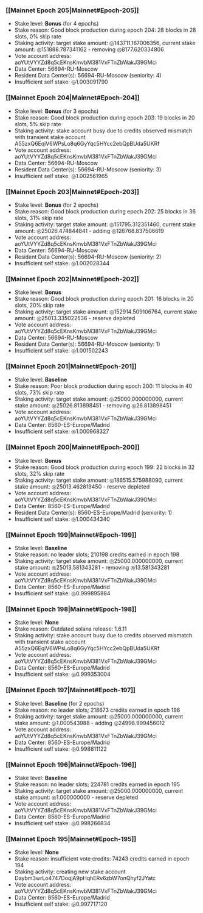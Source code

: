 ### [[Mainnet Epoch 205|Mainnet#Epoch-205]]
* Stake level: **Bonus** (for 4 epochs)
* Stake reason: Good block production during epoch 204: 28 blocks in 28 slots, 0% skip rate
* Staking activity: target stake amount: ◎143711.167006356, current stake amount: ◎151888.787341162 - removing ◎8177.620334806
* Vote account address: aoYUtVYYZd8q5cEKnsKmvbM381VxFTnZbWakJ39GMci
* Data Center: 56694-RU-Moscow
* Resident Data Center(s): 56694-RU-Moscow (seniority: 4)
* Insufficient self stake: ◎1.003091790
### [[Mainnet Epoch 204|Mainnet#Epoch-204]]
* Stake level: **Bonus** (for 3 epochs)
* Stake reason: Good block production during epoch 203: 19 blocks in 20 slots, 5% skip rate
* Staking activity: stake account busy due to credits observed mismatch with transient stake account A55zxQ6EqiV6WPsLo8q6GyYqc5HYcc2ebQpBUda5UKRf
* Vote account address: aoYUtVYYZd8q5cEKnsKmvbM381VxFTnZbWakJ39GMci
* Data Center: 56694-RU-Moscow
* Resident Data Center(s): 56694-RU-Moscow (seniority: 3)
* Insufficient self stake: ◎1.002561965
### [[Mainnet Epoch 203|Mainnet#Epoch-203]]
* Stake level: **Bonus** (for 2 epochs)
* Stake reason: Good block production during epoch 202: 25 blocks in 36 slots, 31% skip rate
* Staking activity: target stake amount: ◎151795.312351460, current stake amount: ◎25026.474844841 - adding ◎126768.837506619
* Vote account address: aoYUtVYYZd8q5cEKnsKmvbM381VxFTnZbWakJ39GMci
* Data Center: 56694-RU-Moscow
* Resident Data Center(s): 56694-RU-Moscow (seniority: 2)
* Insufficient self stake: ◎1.002028344
### [[Mainnet Epoch 202|Mainnet#Epoch-202]]
* Stake level: **Bonus**
* Stake reason: Good block production during epoch 201: 16 blocks in 20 slots, 20% skip rate
* Staking activity: target stake amount: ◎152914.509106764, current stake amount: ◎25013.335022536 - reserve depleted
* Vote account address: aoYUtVYYZd8q5cEKnsKmvbM381VxFTnZbWakJ39GMci
* Data Center: 56694-RU-Moscow
* Resident Data Center(s): 56694-RU-Moscow (seniority: 1)
* Insufficient self stake: ◎1.001502243
### [[Mainnet Epoch 201|Mainnet#Epoch-201]]
* Stake level: **Baseline**
* Stake reason: Poor block production during epoch 200: 11 blocks in 40 slots, 73% skip rate
* Staking activity: target stake amount: ◎25000.000000000, current stake amount: ◎25026.813898451 - removing ◎26.813898451
* Vote account address: aoYUtVYYZd8q5cEKnsKmvbM381VxFTnZbWakJ39GMci
* Data Center: 8560-ES-Europe/Madrid
* Insufficient self stake: ◎1.000968327
### [[Mainnet Epoch 200|Mainnet#Epoch-200]]
* Stake level: **Bonus**
* Stake reason: Good block production during epoch 199: 22 blocks in 32 slots, 32% skip rate
* Staking activity: target stake amount: ◎186515.575988090, current stake amount: ◎25013.462819450 - reserve depleted
* Vote account address: aoYUtVYYZd8q5cEKnsKmvbM381VxFTnZbWakJ39GMci
* Data Center: 8560-ES-Europe/Madrid
* Resident Data Center(s): 8560-ES-Europe/Madrid (seniority: 1)
* Insufficient self stake: ◎1.000434340
### [[Mainnet Epoch 199|Mainnet#Epoch-199]]
* Stake level: **Baseline**
* Stake reason: no leader slots; 210198 credits earned in epoch 198
* Staking activity: target stake amount: ◎25000.000000000, current stake amount: ◎25013.581343281 - removing ◎13.581343281
* Vote account address: aoYUtVYYZd8q5cEKnsKmvbM381VxFTnZbWakJ39GMci
* Data Center: 8560-ES-Europe/Madrid
* Insufficient self stake: ◎0.999895884
### [[Mainnet Epoch 198|Mainnet#Epoch-198]]
* Stake level: **None**
* Stake reason: Outdated solana release: 1.6.11
* Staking activity: stake account busy due to credits observed mismatch with transient stake account A55zxQ6EqiV6WPsLo8q6GyYqc5HYcc2ebQpBUda5UKRf
* Vote account address: aoYUtVYYZd8q5cEKnsKmvbM381VxFTnZbWakJ39GMci
* Data Center: 8560-ES-Europe/Madrid
* Insufficient self stake: ◎0.999353004
### [[Mainnet Epoch 197|Mainnet#Epoch-197]]
* Stake level: **Baseline** (for 2 epochs)
* Stake reason: no leader slots; 218673 credits earned in epoch 196
* Staking activity: target stake amount: ◎25000.000000000, current stake amount: ◎1.000543988 - adding ◎24998.999456012
* Vote account address: aoYUtVYYZd8q5cEKnsKmvbM381VxFTnZbWakJ39GMci
* Data Center: 8560-ES-Europe/Madrid
* Insufficient self stake: ◎0.998811122
### [[Mainnet Epoch 196|Mainnet#Epoch-196]]
* Stake level: **Baseline**
* Stake reason: no leader slots; 224781 credits earned in epoch 195
* Staking activity: target stake amount: ◎25000.000000000, current stake amount: ◎1.000000000 - reserve depleted
* Vote account address: aoYUtVYYZd8q5cEKnsKmvbM381VxFTnZbWakJ39GMci
* Data Center: 8560-ES-Europe/Madrid
* Insufficient self stake: ◎0.998266834
### [[Mainnet Epoch 195|Mainnet#Epoch-195]]
* Stake level: **None**
* Stake reason: insufficient vote credits: 74243 credits earned in epoch 194
* Staking activity: creating new stake account Daybm3wrLo4747DoqjA9pHqhERv6zbW7onQhyf2JYatc
* Vote account address: aoYUtVYYZd8q5cEKnsKmvbM381VxFTnZbWakJ39GMci
* Data Center: 8560-ES-Europe/Madrid
* Insufficient self stake: ◎0.997717120